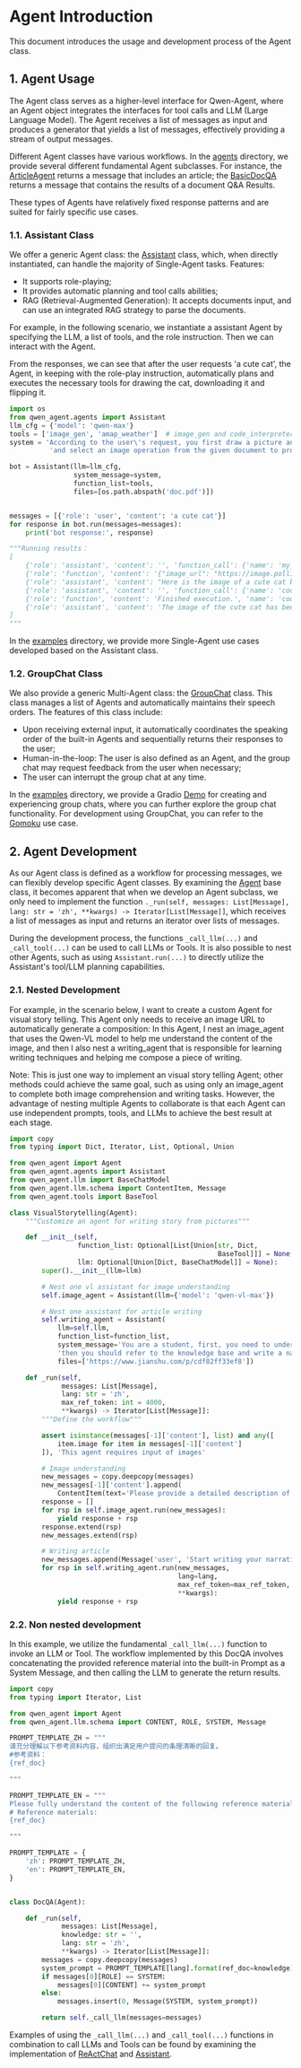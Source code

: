 # Agent Introduction

This document introduces the usage and development process of the Agent class.

## 1. Agent Usage
The Agent class serves as a higher-level interface for Qwen-Agent, where an Agent object integrates the interfaces for tool calls and LLM (Large Language Model).
The Agent receives a list of messages as input and produces a generator that yields a list of messages, effectively providing a stream of output messages.

Different Agent classes have various workflows. In the [agents](../qwen_agent/agents) directory, we provide several different fundamental Agent subclasses.
For instance, the [ArticleAgent](../qwen_agent/agents/article_agent.py) returns a message that includes an article;
the [BasicDocQA](../qwen_agent/agents/doc_qa/basic_doc_qa.py) returns a message that contains the results of a document Q&A Results.

These types of Agents have relatively fixed response patterns and are suited for fairly specific use cases.

### 1.1. Assistant Class
We offer a generic Agent class: the [Assistant](../qwen_agent/agents/assistant.py) class,
which, when directly instantiated, can handle the majority of Single-Agent tasks.
Features:
- It supports role-playing;
- It provides automatic planning and tool calls abilities;
- RAG (Retrieval-Augmented Generation): It accepts documents input, and can use an integrated RAG strategy to parse the documents.

For example, in the following scenario, we instantiate a assistant Agent by specifying the LLM, a list of tools, and the role instruction.
Then we can interact with the Agent.

From the responses, we can see that after the user requests 'a cute cat',
the Agent, in keeping with the role-play instruction, automatically plans and executes the necessary tools for drawing the cat, downloading it and flipping it.

```py
import os
from qwen_agent.agents import Assistant
llm_cfg = {'model': 'qwen-max'}
tools = ['image_gen', 'amap_weather']  # image_gen and code_interpreter is a built-in tool in Qwen-Agent
system = 'According to the user\'s request, you first draw a picture and then automatically run code to download the picture ' + \
          'and select an image operation from the given document to process the image'

bot = Assistant(llm=llm_cfg,
                system_message=system,
                function_list=tools,
                files=[os.path.abspath('doc.pdf')])


messages = [{'role': 'user', 'content': 'a cute cat'}]
for response in bot.run(messages=messages):
    print('bot response:', response)

"""Running results：
[
    {'role': 'assistant', 'content': '', 'function_call': {'name': 'my_image_gen', 'arguments': '{"prompt": "a cute cat"}'}},
    {'role': 'function', 'content': '{"image_url": "https://image.pollinations.ai/prompt/a%20cute%20cat"}', 'name': 'my_image_gen'},
    {'role': 'assistant', 'content': "Here is the image of a cute cat based on your description:\n\n![](https://image.pollinations.ai/prompt/a%20cute%20cat)\n\nNow, let's proceed with downloading this image and performing an operation such as flipping it."},
    {'role': 'assistant', 'content': '', 'function_call': {'name': 'code_interpreter', 'arguments': '```py\nfrom PIL import Image\nimport requests\n\n# Downloading the cute cat image\nurl = "https://image.pollinations.ai/prompt/a%20cute%20cat"\nresponse = requests.get(url)\nwith open("cute_cat.jpg", \'wb\') as file:\n    file.write(response.content)\n\n# Flipping the image horizontally\ndef flip_image_horizontally(filename):\n    img = Image.open(filename)\n    flipped_img = img.transpose(Image.FLIP_LEFT_RIGHT)\n    flipped_img.save("flipped_cute_cat.jpg")\n    return flipped_img\n\n# Performing the horizontal flip\nflipped_cat = flip_image_horizontally("cute_cat.jpg")\n```'}},
    {'role': 'function', 'content': 'Finished execution.', 'name': 'code_interpreter'},
    {'role': 'assistant', 'content': 'The image of the cute cat has been downloaded and flipped horizontally. The flipped image has been saved as "flipped_cute_cat.jpg". Since we\'re in a text-based environment, I can\'t display the actual image here, but you can check it out at the location where the script was executed.'}
]
"""
```

In the [examples](../examples) directory,
we provide more Single-Agent use cases developed based on the Assistant class.

### 1.2. GroupChat Class
We also provide a generic Multi-Agent class: the [GroupChat](../qwen_agent/agents/group_chat.py) class. This class manages a list of Agents and automatically maintains their speech orders.
The features of this class include:
- Upon receiving external input, it automatically coordinates the speaking order of the built-in Agents and sequentially returns their responses to the user;
- Human-in-the-loop: The user is also defined as an Agent, and the group chat may request feedback from the user when necessary;
- The user can interrupt the group chat at any time.

In the [examples](../examples) directory, we provide a Gradio [Demo](../examples/group_chat_demo.py) for creating and experiencing group chats,
where you can further explore the group chat functionality.
For development using GroupChat, you can refer to the [Gomoku](../examples/group_chat_chess.py) use case.

## 2. Agent Development

As our Agent class is defined as a workflow for processing messages, we can flexibly develop specific Agent classes.
By examining the [Agent](../qwen_agent/agent.py) base class, it becomes apparent that when we develop an Agent subclass, we only need to implement the function
`._run(self, messages: List[Message], lang: str = 'zh', **kwargs) -> Iterator[List[Message]]`,
which receives a list of messages as input and returns an iterator over lists of messages.

During the development process, the functions `_call_llm(...)` and `_call_tool(...)` can be used to call LLMs or Tools.
It is also possible to nest other Agents, such as using `Assistant.run(...)` to directly utilize the Assistant's tool/LLM planning capabilities.

### 2.1. Nested Development
For example, in the scenario below, I want to create a custom Agent for visual story telling.
This Agent only needs to receive an image URL to automatically generate a composition:
In this Agent, I nest an image_agent that uses the Qwen-VL model to help me understand the content of the image,
and then I also nest a writing_agent that is responsible for learning writing techniques and helping me compose a piece of writing.

Note: This is just one way to implement an visual story telling Agent; other methods could achieve the same goal, such as using only an image_agent to complete both image comprehension and writing tasks.
However, the advantage of nesting multiple Agents to collaborate is that each Agent can use independent prompts, tools, and LLMs to achieve the best result at each stage.

```py
import copy
from typing import Dict, Iterator, List, Optional, Union

from qwen_agent import Agent
from qwen_agent.agents import Assistant
from qwen_agent.llm import BaseChatModel
from qwen_agent.llm.schema import ContentItem, Message
from qwen_agent.tools import BaseTool

class VisualStorytelling(Agent):
    """Customize an agent for writing story from pictures"""

    def __init__(self,
                 function_list: Optional[List[Union[str, Dict,
                                                    BaseTool]]] = None,
                 llm: Optional[Union[Dict, BaseChatModel]] = None):
        super().__init__(llm=llm)

        # Nest one vl assistant for image understanding
        self.image_agent = Assistant(llm={'model': 'qwen-vl-max'})

        # Nest one assistant for article writing
        self.writing_agent = Assistant(
            llm=self.llm,
            function_list=function_list,
            system_message='You are a student, first, you need to understand the content of the picture,' +
            'then you should refer to the knowledge base and write a narrative essay of 800 words based on the picture.',
            files=['https://www.jianshu.com/p/cdf82ff33ef8'])

    def _run(self,
             messages: List[Message],
             lang: str = 'zh',
             max_ref_token: int = 4000,
             **kwargs) -> Iterator[List[Message]]:
        """Define the workflow"""

        assert isinstance(messages[-1]['content'], list) and any([
            item.image for item in messages[-1]['content']
        ]), 'This agent requires input of images'

        # Image understanding
        new_messages = copy.deepcopy(messages)
        new_messages[-1]['content'].append(
            ContentItem(text='Please provide a detailed description of all the details of this image'))
        response = []
        for rsp in self.image_agent.run(new_messages):
            yield response + rsp
        response.extend(rsp)
        new_messages.extend(rsp)

        # Writing article
        new_messages.append(Message('user', 'Start writing your narrative essay based on the above image content!'))
        for rsp in self.writing_agent.run(new_messages,
                                          lang=lang,
                                          max_ref_token=max_ref_token,
                                          **kwargs):
            yield response + rsp
```

### 2.2. Non nested development

In this example, we utilize the fundamental `_call_llm(...)` function to invoke an LLM or Tool.
The workflow implemented by this DocQA involves concatenating the provided reference material into the built-in Prompt as a System Message,
and then calling the LLM to generate the return results.

```py
import copy
from typing import Iterator, List

from qwen_agent import Agent
from qwen_agent.llm.schema import CONTENT, ROLE, SYSTEM, Message

PROMPT_TEMPLATE_ZH = """
请充分理解以下参考资料内容，组织出满足用户提问的条理清晰的回复。
#参考资料：
{ref_doc}

"""

PROMPT_TEMPLATE_EN = """
Please fully understand the content of the following reference materials and organize a clear response that meets the user's questions.
# Reference materials:
{ref_doc}

"""

PROMPT_TEMPLATE = {
    'zh': PROMPT_TEMPLATE_ZH,
    'en': PROMPT_TEMPLATE_EN,
}


class DocQA(Agent):

    def _run(self,
             messages: List[Message],
             knowledge: str = '',
             lang: str = 'zh',
             **kwargs) -> Iterator[List[Message]]:
        messages = copy.deepcopy(messages)
        system_prompt = PROMPT_TEMPLATE[lang].format(ref_doc=knowledge)
        if messages[0][ROLE] == SYSTEM:
            messages[0][CONTENT] += system_prompt
        else:
            messages.insert(0, Message(SYSTEM, system_prompt))

        return self._call_llm(messages=messages)

```

Examples of using the `_call_llm(...)` and `_call_tool(...)` functions in combination to call LLMs and Tools can be found by examining the implementation of [ReActChat](../qwen_agent/agents/react_chat.py) and [Assistant](../qwen_agent/agents/assistant.py).

